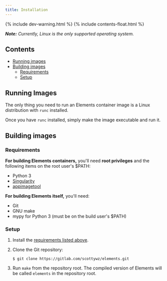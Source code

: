 ```yaml
---
title: Installation
---
```


{% include dev-warning.html %}
{% include contents-float.html %}

_**Note:**  Currently, Linux is the only supported operating system._

Contents
--------

* [Running images](#running-images)
* [Building images](#building-images)
    * [Requirements](#requirements)
    * [Setup](#setup)


Running Images
--------------

The only thing you need to run an Elements container image is a Linux
distribution with `runc` installed.

Once you have `runc` installed, simply make the image executable and
run it.


Building images
---------------

### Requirements

**For building Elements containers,** you'll need **root privileges** and
the following items on the root user's $PATH:

* Python 3
* [Singularity](https://www.sylabs.io/singularity/)
* [appimagetool](https://github.com/AppImage/AppImageKit/releases)


**For building Elements itself,** you'll need:

* Git
* GNU make
* mypy for Python 3 (must be on the build user's $PATH)


### Setup

1.  Install the [requirements listed above](#requirements).

2.  Clone the Git repository:

        $ git clone https://gitlab.com/scottywz/elements.git

3.  Run `make` from the repository root.  The compiled version of Elements
    will be called `elements` in the repository root.
